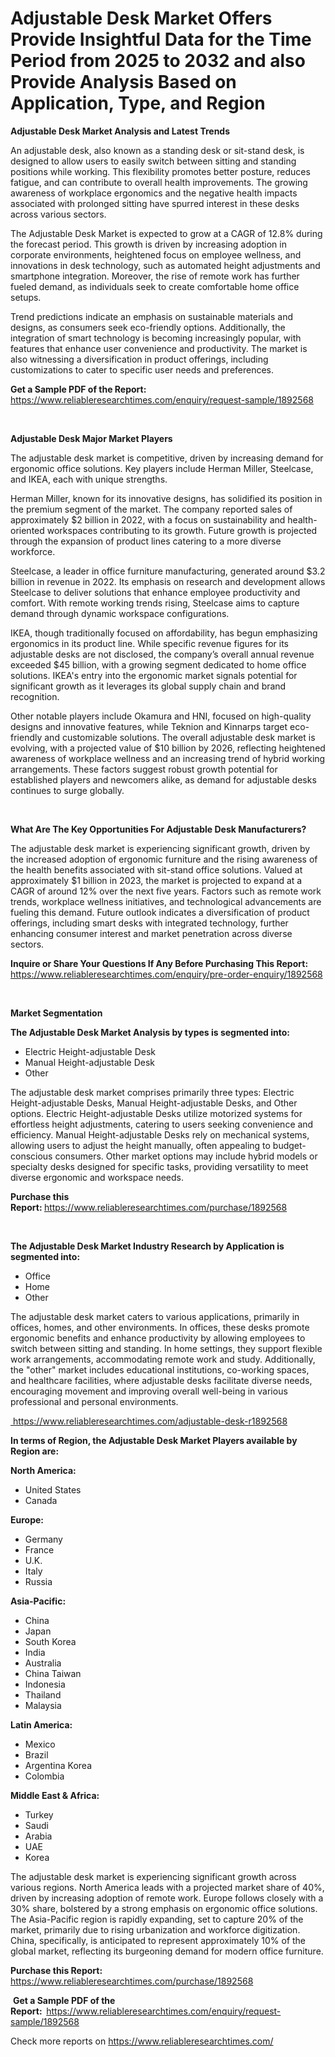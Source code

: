 <p><h1>Adjustable Desk Market Offers Provide Insightful Data for the Time Period from 2025 to 2032 and also Provide Analysis Based on Application, Type, and Region</h1></p><p><strong>Adjustable Desk Market Analysis and Latest Trends</strong></p>
<p><p>An adjustable desk, also known as a standing desk or sit-stand desk, is designed to allow users to easily switch between sitting and standing positions while working. This flexibility promotes better posture, reduces fatigue, and can contribute to overall health improvements. The growing awareness of workplace ergonomics and the negative health impacts associated with prolonged sitting have spurred interest in these desks across various sectors.</p><p>The Adjustable Desk Market is expected to grow at a CAGR of 12.8% during the forecast period. This growth is driven by increasing adoption in corporate environments, heightened focus on employee wellness, and innovations in desk technology, such as automated height adjustments and smartphone integration. Moreover, the rise of remote work has further fueled demand, as individuals seek to create comfortable home office setups. </p><p>Trend predictions indicate an emphasis on sustainable materials and designs, as consumers seek eco-friendly options. Additionally, the integration of smart technology is becoming increasingly popular, with features that enhance user convenience and productivity. The market is also witnessing a diversification in product offerings, including customizations to cater to specific user needs and preferences.</p></p>
<p><strong>Get a Sample PDF of the Report:&nbsp;</strong> <a href="https://www.reliableresearchtimes.com/enquiry/request-sample/1892568?utm_campaign=2934&utm_medium=2&utm_source=Github&utm_content=ia&utm_term=28032025&utm_id=adjustable-desk">https://www.reliableresearchtimes.com/enquiry/request-sample/1892568</a></p>
<p>&nbsp;</p>
<p><strong>Adjustable Desk Major Market Players</strong></p>
<p><p>The adjustable desk market is competitive, driven by increasing demand for ergonomic office solutions. Key players include Herman Miller, Steelcase, and IKEA, each with unique strengths. </p><p>Herman Miller, known for its innovative designs, has solidified its position in the premium segment of the market. The company reported sales of approximately $2 billion in 2022, with a focus on sustainability and health-oriented workspaces contributing to its growth. Future growth is projected through the expansion of product lines catering to a more diverse workforce. </p><p>Steelcase, a leader in office furniture manufacturing, generated around $3.2 billion in revenue in 2022. Its emphasis on research and development allows Steelcase to deliver solutions that enhance employee productivity and comfort. With remote working trends rising, Steelcase aims to capture demand through dynamic workspace configurations.</p><p>IKEA, though traditionally focused on affordability, has begun emphasizing ergonomics in its product line. While specific revenue figures for its adjustable desks are not disclosed, the company’s overall annual revenue exceeded $45 billion, with a growing segment dedicated to home office solutions. IKEA's entry into the ergonomic market signals potential for significant growth as it leverages its global supply chain and brand recognition.</p><p>Other notable players include Okamura and HNI, focused on high-quality designs and innovative features, while Teknion and Kinnarps target eco-friendly and customizable solutions. The overall adjustable desk market is evolving, with a projected value of $10 billion by 2026, reflecting heightened awareness of workplace wellness and an increasing trend of hybrid working arrangements. These factors suggest robust growth potential for established players and newcomers alike, as demand for adjustable desks continues to surge globally.</p></p>
<p>&nbsp;</p>
<p><strong>What Are The Key Opportunities For Adjustable Desk Manufacturers?</strong></p>
<p><p>The adjustable desk market is experiencing significant growth, driven by the increased adoption of ergonomic furniture and the rising awareness of the health benefits associated with sit-stand office solutions. Valued at approximately $1 billion in 2023, the market is projected to expand at a CAGR of around 12% over the next five years. Factors such as remote work trends, workplace wellness initiatives, and technological advancements are fueling this demand. Future outlook indicates a diversification of product offerings, including smart desks with integrated technology, further enhancing consumer interest and market penetration across diverse sectors.</p></p>
<p><strong>Inquire or Share Your Questions If Any Before Purchasing This Report:</strong> <a href="https://www.reliableresearchtimes.com/enquiry/pre-order-enquiry/1892568?utm_campaign=2934&utm_medium=2&utm_source=Github&utm_content=ia&utm_term=28032025&utm_id=adjustable-desk">https://www.reliableresearchtimes.com/enquiry/pre-order-enquiry/1892568</a></p>
<p>&nbsp;</p>
<p><strong>Market Segmentation</strong></p>
<p><strong>The Adjustable Desk Market Analysis by types is segmented into:</strong></p>
<p><ul><li>Electric Height-adjustable Desk</li><li>Manual Height-adjustable Desk</li><li>Other</li></ul></p>
<p><p>The adjustable desk market comprises primarily three types: Electric Height-adjustable Desks, Manual Height-adjustable Desks, and Other options. Electric Height-adjustable Desks utilize motorized systems for effortless height adjustments, catering to users seeking convenience and efficiency. Manual Height-adjustable Desks rely on mechanical systems, allowing users to adjust the height manually, often appealing to budget-conscious consumers. Other market options may include hybrid models or specialty desks designed for specific tasks, providing versatility to meet diverse ergonomic and workspace needs.</p></p>
<p><strong>Purchase this Report:&nbsp;</strong><a href="https://www.reliableresearchtimes.com/purchase/1892568?utm_campaign=2934&utm_medium=2&utm_source=Github&utm_content=ia&utm_term=28032025&utm_id=adjustable-desk">https://www.reliableresearchtimes.com/purchase/1892568</a></p>
<p>&nbsp;</p>
<p><strong>The Adjustable Desk Market Industry Research by Application is segmented into:</strong></p>
<p><ul><li>Office</li><li>Home</li><li>Other</li></ul></p>
<p><p>The adjustable desk market caters to various applications, primarily in offices, homes, and other environments. In offices, these desks promote ergonomic benefits and enhance productivity by allowing employees to switch between sitting and standing. In home settings, they support flexible work arrangements, accommodating remote work and study. Additionally, the "other" market includes educational institutions, co-working spaces, and healthcare facilities, where adjustable desks facilitate diverse needs, encouraging movement and improving overall well-being in various professional and personal environments.</p></p>
<p><a href="https://www.reliableresearchtimes.com/adjustable-desk-r1892568?utm_campaign=2934&utm_medium=2&utm_source=Github&utm_content=ia&utm_term=28032025&utm_id=adjustable-desk">&nbsp;https://www.reliableresearchtimes.com/adjustable-desk-r1892568</a></p>
<p><strong>In terms of Region, the Adjustable Desk Market Players available by Region are:</strong></p>
<p>
    <p> <strong> North America: </strong>
        <ul>
            <li>United States</li>
            <li>Canada</li>
        </ul>
        </p> 
    <p> <strong> Europe: </strong>
        <ul>
            <li>Germany</li>
            <li>France</li>
            <li>U.K.</li>
            <li>Italy</li>
            <li>Russia</li>
        </ul>
        </p> 
    <p> <strong> Asia-Pacific: </strong>
        <ul>
            <li>China</li>
            <li>Japan</li>
            <li>South Korea</li>
            <li>India</li>
            <li>Australia</li>
            <li>China Taiwan</li>
            <li>Indonesia</li>
            <li>Thailand</li>
            <li>Malaysia</li>
        </ul>
        </p> 
    <p> <strong> Latin America: </strong>
        <ul>
            <li>Mexico</li>
            <li>Brazil</li>
            <li>Argentina Korea</li>
            <li>Colombia</li>
        </ul>
        </p> 
    <p> <strong> Middle East & Africa: </strong>
        <ul>
            <li>Turkey</li>
            <li>Saudi</li>
            <li>Arabia</li>
            <li>UAE</li>
            <li>Korea</li>
        </ul>
    </p>
    </p>
<p><p>The adjustable desk market is experiencing significant growth across various regions. North America leads with a projected market share of 40%, driven by increasing adoption of remote work. Europe follows closely with a 30% share, bolstered by a strong emphasis on ergonomic office solutions. The Asia-Pacific region is rapidly expanding, set to capture 20% of the market, primarily due to rising urbanization and workforce digitization. China, specifically, is anticipated to represent approximately 10% of the global market, reflecting its burgeoning demand for modern office furniture.</p></p>
<p><strong>Purchase this Report: </strong><a href="https://www.reliableresearchtimes.com/purchase/1892568?utm_campaign=2934&utm_medium=2&utm_source=Github&utm_content=ia&utm_term=28032025&utm_id=adjustable-desk">https://www.reliableresearchtimes.com/purchase/1892568</a></p>
<p>&nbsp;<strong>Get a Sample PDF of the Report:&nbsp;&nbsp;</strong><a href="https://www.reliableresearchtimes.com/enquiry/request-sample/1892568?utm_campaign=2934&utm_medium=2&utm_source=Github&utm_content=ia&utm_term=28032025&utm_id=adjustable-desk">https://www.reliableresearchtimes.com/enquiry/request-sample/1892568</a></p>
<p><strong></strong></p>
<p>Check more reports on <a href="https://www.reliableresearchtimes.com/?utm_campaign=2934&utm_medium=2&utm_source=Github&utm_content=ia&utm_term=28032025&utm_id=adjustable-desk">https://www.reliableresearchtimes.com/</a></p>
